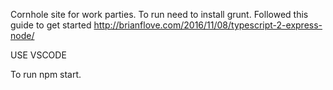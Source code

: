 Cornhole site for work parties.
To run need to install grunt.
Followed this guide to get started
http://brianflove.com/2016/11/08/typescript-2-express-node/

USE VSCODE

To run npm start.
